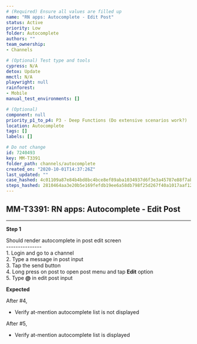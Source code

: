 ```yaml
---
# (Required) Ensure all values are filled up
name: "RN apps: Autocomplete - Edit Post"
status: Active
priority: Low
folder: Autocomplete
authors: ""
team_ownership: 
- Channels

# (Optional) Test type and tools
cypress: N/A
detox: Update
mmctl: N/A
playwright: null
rainforest: 
- Mobile
manual_test_environments: []

# (Optional)
component: null
priority_p1_to_p4: P3 - Deep Functions (Do extensive scenarios work?)
location: Autocomplete
tags: []
labels: []

# Do not change
id: 7240493
key: MM-T3391
folder_path: channels/autocomplete
created_on: "2020-10-01T14:37:26Z"
last_updated: ""
case_hashed: 4c01109a87e84b4bd8bc4bce8ef89aba1034937d6f3e3a45787e88f7ab211d7e179c848d45b5c00e68e3ed7249db6adc
steps_hashed: 2810464aa3e20b5e169fefdb19ee6a58db798f25d267f40a1017aaf12908a7286eefd14e6f482c5c51527794e247b62c
---
```


## MM-T3391: RN apps: Autocomplete - Edit Post

---

**Step 1**

Should render autocomplete in post edit screen\
\---------------\
1\. Login and go to a channel\
2\. Type a message in post input\
3\. Tap the send button\
4\. Long press on post to open post menu and tap **Edit** option\
5\. Type **@** in edit post input

**Expected**

After #4,

- Verify at-mention autocomplete list is not displayed

After #5,

- Verify at-mention autocomplete list is displayed
